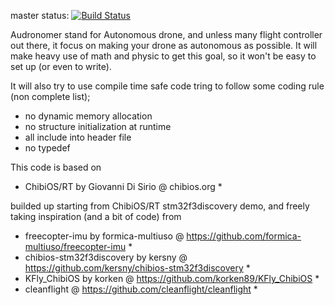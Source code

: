 master status: [![Build Status](https://travis-ci.org/MauroMombelli/testChibiOsStm32F3.svg?branch=master)](https://travis-ci.org/MauroMombelli/testChibiOsStm32F3)

Audronomer stand for Autonomous drone, and unless many flight controller out there, it focus on making your drone as autonomous as possible.
It will make heavy use of math and physic to get this goal, so it won't be easy to set up (or even to write).

It will also try to use compile time safe code tring to follow some coding rule (non complete list);
 - no dynamic memory allocation
 - no structure initialization at runtime
 - all include into header file
 - no typedef

This code is based on 
* ChibiOS/RT by Giovanni Di Sirio @ chibios.org *

builded up starting from ChibiOS/RT stm32f3discovery demo,
and freely taking inspiration (and a bit of code) from

* freecopter-imu by formica-multiuso @ https://github.com/formica-multiuso/freecopter-imu *
* chibios-stm32f3discovery by kersny @ https://github.com/kersny/chibios-stm32f3discovery *
* KFly_ChibiOS by korken @ https://github.com/korken89/KFly_ChibiOS *
* cleanflight @ https://github.com/cleanflight/cleanflight *
